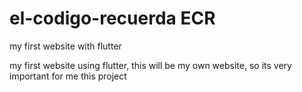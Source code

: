 # el-codigo-recuerda ECR
my first website with flutter

my first website using flutter, this will be my own website, so its very important for me this project

